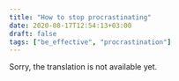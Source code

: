```yaml
---
title: "How to stop procrastinating"
date: 2020-08-17T12:54:13+03:00
draft: false
tags: ["be_effective", "procrastination"]
---
```


​​Sorry, the translation is not available yet.
